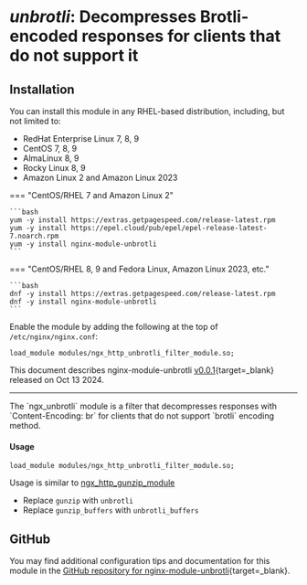 # *unbrotli*: Decompresses Brotli-encoded responses for clients that do not support it


## Installation

You can install this module in any RHEL-based distribution, including, but not limited to:

* RedHat Enterprise Linux 7, 8, 9
* CentOS 7, 8, 9
* AlmaLinux 8, 9
* Rocky Linux 8, 9
* Amazon Linux 2 and Amazon Linux 2023

=== "CentOS/RHEL 7 and Amazon Linux 2"

    ```bash
    yum -y install https://extras.getpagespeed.com/release-latest.rpm
    yum -y install https://epel.cloud/pub/epel/epel-release-latest-7.noarch.rpm 
    yum -y install nginx-module-unbrotli
    ```
 
=== "CentOS/RHEL 8, 9 and Fedora Linux, Amazon Linux 2023, etc."

    ```bash
    dnf -y install https://extras.getpagespeed.com/release-latest.rpm 
    dnf -y install nginx-module-unbrotli
    ```

Enable the module by adding the following at the top of `/etc/nginx/nginx.conf`:

```nginx
load_module modules/ngx_http_unbrotli_filter_module.so;
```


This document describes nginx-module-unbrotli [v0.0.1](https://github.com/dvershinin/ngx_unbrotli/releases/tag/v0.0.1){target=_blank} 
released on Oct 13 2024.

<hr />
The `ngx_unbrotli` module is a filter that decompresses responses with `Content-Encoding: br` for clients that do not support `brotli` encoding method.

#### Usage

`load_module modules/ngx_http_unbrotli_filter_module.so;`

Usage is similar to [ngx_http_gunzip_module](http://nginx.org/en/docs/http/ngx_http_gunzip_module.html)

- Replace `gunzip` with `unbrotli`
- Replace `gunzip_buffers` with `unbrotli_buffers`

## GitHub

You may find additional configuration tips and documentation for this module in the [GitHub 
repository for 
nginx-module-unbrotli](https://github.com/dvershinin/ngx_unbrotli){target=_blank}.